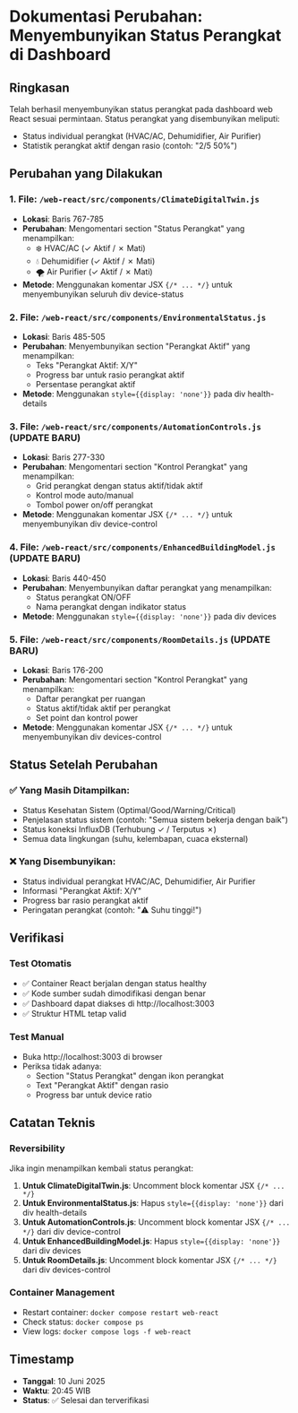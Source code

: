 # Dokumentasi Perubahan: Menyembunyikan Status Perangkat di Dashboard

## Ringkasan
Telah berhasil menyembunyikan status perangkat pada dashboard web React sesuai permintaan. Status perangkat yang disembunyikan meliputi:
- Status individual perangkat (HVAC/AC, Dehumidifier, Air Purifier)
- Statistik perangkat aktif dengan rasio (contoh: "2/5 50%")

## Perubahan yang Dilakukan

### 1. File: `/web-react/src/components/ClimateDigitalTwin.js`
- **Lokasi**: Baris 767-785
- **Perubahan**: Mengomentari section "Status Perangkat" yang menampilkan:
  - ❄️ HVAC/AC (✓ Aktif / ✗ Mati)
  - 💧 Dehumidifier (✓ Aktif / ✗ Mati) 
  - 🌪️ Air Purifier (✓ Aktif / ✗ Mati)
- **Metode**: Menggunakan komentar JSX `{/* ... */}` untuk menyembunyikan seluruh div device-status

### 2. File: `/web-react/src/components/EnvironmentalStatus.js`
- **Lokasi**: Baris 485-505 
- **Perubahan**: Menyembunyikan section "Perangkat Aktif" yang menampilkan:
  - Teks "Perangkat Aktif: X/Y"
  - Progress bar untuk rasio perangkat aktif
  - Persentase perangkat aktif
- **Metode**: Menggunakan `style={{display: 'none'}}` pada div health-details

### 3. File: `/web-react/src/components/AutomationControls.js` (UPDATE BARU)
- **Lokasi**: Baris 277-330
- **Perubahan**: Mengomentari section "Kontrol Perangkat" yang menampilkan:
  - Grid perangkat dengan status aktif/tidak aktif
  - Kontrol mode auto/manual
  - Tombol power on/off perangkat
- **Metode**: Menggunakan komentar JSX `{/* ... */}` untuk menyembunyikan div device-control

### 4. File: `/web-react/src/components/EnhancedBuildingModel.js` (UPDATE BARU)
- **Lokasi**: Baris 440-450
- **Perubahan**: Menyembunyikan daftar perangkat yang menampilkan:
  - Status perangkat ON/OFF
  - Nama perangkat dengan indikator status
- **Metode**: Menggunakan `style={{display: 'none'}}` pada div devices

### 5. File: `/web-react/src/components/RoomDetails.js` (UPDATE BARU)
- **Lokasi**: Baris 176-200
- **Perubahan**: Mengomentari section "Kontrol Perangkat" yang menampilkan:
  - Daftar perangkat per ruangan
  - Status aktif/tidak aktif per perangkat
  - Set point dan kontrol power
- **Metode**: Menggunakan komentar JSX `{/* ... */}` untuk menyembunyikan div devices-control

## Status Setelah Perubahan

### ✅ Yang Masih Ditampilkan:
- Status Kesehatan Sistem (Optimal/Good/Warning/Critical)
- Penjelasan status sistem (contoh: "Semua sistem bekerja dengan baik")
- Status koneksi InfluxDB (Terhubung ✓ / Terputus ✗)
- Semua data lingkungan (suhu, kelembapan, cuaca eksternal)

### ❌ Yang Disembunyikan:
- Status individual perangkat HVAC/AC, Dehumidifier, Air Purifier
- Informasi "Perangkat Aktif: X/Y" 
- Progress bar rasio perangkat aktif
- Peringatan perangkat (contoh: "⚠️ Suhu tinggi!")

## Verifikasi

### Test Otomatis
- ✅ Container React berjalan dengan status healthy
- ✅ Kode sumber sudah dimodifikasi dengan benar
- ✅ Dashboard dapat diakses di http://localhost:3003
- ✅ Struktur HTML tetap valid

### Test Manual
- Buka http://localhost:3003 di browser
- Periksa tidak adanya:
  - Section "Status Perangkat" dengan ikon perangkat
  - Text "Perangkat Aktif" dengan rasio
  - Progress bar untuk device ratio

## Catatan Teknis

### Reversibility
Jika ingin menampilkan kembali status perangkat:

1. **Untuk ClimateDigitalTwin.js**: Uncomment block komentar JSX `{/* ... */}`
2. **Untuk EnvironmentalStatus.js**: Hapus `style={{display: 'none'}}` dari div health-details
3. **Untuk AutomationControls.js**: Uncomment block komentar JSX `{/* ... */}` dari div device-control
4. **Untuk EnhancedBuildingModel.js**: Hapus `style={{display: 'none'}}` dari div devices
5. **Untuk RoomDetails.js**: Uncomment block komentar JSX `{/* ... */}` dari div devices-control

### Container Management
- Restart container: `docker compose restart web-react`
- Check status: `docker compose ps`
- View logs: `docker compose logs -f web-react`

## Timestamp
- **Tanggal**: 10 Juni 2025
- **Waktu**: 20:45 WIB
- **Status**: ✅ Selesai dan terverifikasi
